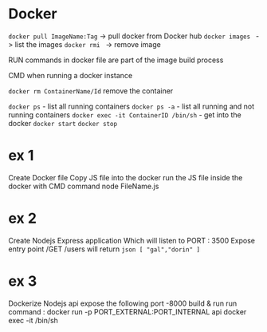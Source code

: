 # Docker

`docker pull ImageName:Tag` -> pull docker from Docker hub
`docker images ` -> list the images
`docker rmi ` -> remove image

RUN commands in docker file are part of the image build process

CMD when running a docker instance

`docker rm ContainerName/Id` remove the container

`docker ps` - list all running containers
`docker ps -a` - list all running and not running containers
`docker exec -it ContainerID /bin/sh` - get into the docker
`docker start`
`docker stop`



# ex 1
Create Docker file 
Copy JS file into the docker
run the JS file inside the docker with CMD command node FileName.js


# ex 2
Create Nodejs Express application
Which will listen to PORT : 3500
Expose entry point /GET /users will return ```json [ "gal","dorin" ] ```

# ex 3

Dockerize Nodejs api 
expose the following port -8000
build & run
run command : docker run -p PORT_EXTERNAL:PORT_INTERNAL api
docker exec -it <container id> /bin/sh


